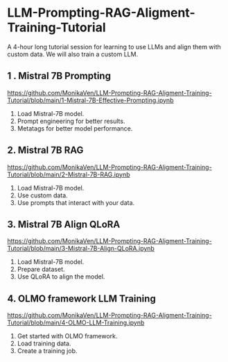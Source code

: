 # LLM-Prompting-RAG-Aligment-Training-Tutorial
A 4-hour long tutorial session for learning to use LLMs and align them with custom data. We will also train a custom LLM.

## 1 . Mistral 7B Prompting
https://github.com/MonikaVen/LLM-Prompting-RAG-Aligment-Training-Tutorial/blob/main/1-Mistral-7B-Effective-Prompting.ipynb

1. Load Mistral-7B model.
2. Prompt engineering for better results.
3. Metatags for better model performance.

## 2. Mistral 7B RAG
https://github.com/MonikaVen/LLM-Prompting-RAG-Aligment-Training-Tutorial/blob/main/2-Mistral-7B-RAG.ipynb

1. Load Mistral-7B model.
2. Use custom data.
3. Use prompts that interact with your data. 

## 3. Mistral 7B Align QLoRA
https://github.com/MonikaVen/LLM-Prompting-RAG-Aligment-Training-Tutorial/blob/main/3-Mistral-7B-Align-QLoRA.ipynb

1. Load Mistral-7B model.
2. Prepare dataset.
3. Use QLoRA to align the model.

## 4. OLMO framework LLM Training
https://github.com/MonikaVen/LLM-Prompting-RAG-Aligment-Training-Tutorial/blob/main/4-OLMO-LLM-Training.ipynb

1. Get started with OLMO framework.
2. Load training data.
3. Create a training job.
